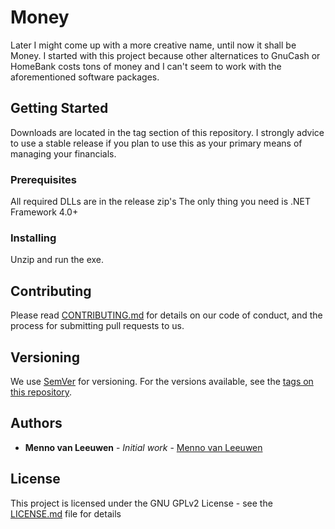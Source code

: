 # Money

Later I might come up with a more creative name, until now it shall be Money.
I started with this project because other alternatices to GnuCash or HomeBank costs tons of money and I can't seem to work with the aforementioned software packages.

## Getting Started

Downloads are located in the tag section of this repository.
I strongly advice to use a stable release if you plan to use this as your primary means of managing your financials.

### Prerequisites

All required DLLs are in the release zip's
The only thing you need is .NET Framework 4.0+

### Installing

Unzip and run the exe.

## Contributing

Please read [CONTRIBUTING.md](https://git.stardebris.net/stardebris/money/blob/master/CONTRIBUTING.md) for details on our code of conduct, and the process for submitting pull requests to us.

## Versioning

We use [SemVer](http://semver.org/) for versioning. For the versions available, see the [tags on this repository](https://github.com/your/project/tags). 

## Authors

* **Menno van Leeuwen** - *Initial work* - [Menno van Leeuwen](https://menno.vleeuwen.me)

## License

This project is licensed under the GNU GPLv2 License - see the [LICENSE.md](LICENSE.md) file for details

